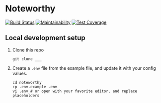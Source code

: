 # Noteworthy

[![Build Status](https://travis-ci.org/hellojustin/noteworthy.svg?branch=master)](https://travis-ci.org/hellojustin/noteworthy)
[![Maintainability](https://api.codeclimate.com/v1/badges/b65f56a6c8176757d677/maintainability)](https://codeclimate.com/github/hellojustin/noteworthy/maintainability)
[![Test Coverage](https://api.codeclimate.com/v1/badges/b65f56a6c8176757d677/test_coverage)](https://codeclimate.com/github/hellojustin/noteworthy/test_coverage)

## Local development setup

1. Clone this repo
    ```shell
    git clone ___
    ```

1. Create a `.env` file from the example file, and update it with your config
   values.
    ```shell
    cd noteworthy
    cp .env.example .env
    vi .env # or open with your favorite editor, and replace placeholders
    ```
